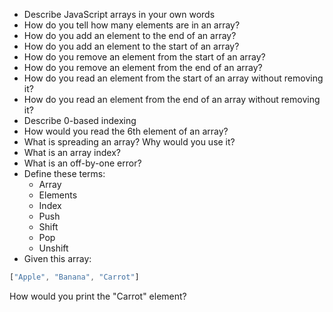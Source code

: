* Describe JavaScript arrays in your own words
* How do you tell how many elements are in an array?
* How do you add an element to the end of an array?
* How do you add an element to the start of an array?
* How do you remove an element from the start of an array?
* How do you remove an element from the end of an array?
* How do you read an element from the start of an array without removing it?
* How do you read an element from the end of an array without removing it?
* Describe 0-based indexing
* How would you read the 6th element of an array?
* What is spreading an array? Why would you use it?
* What is an array index?
* What is an off-by-one error?
* Define these terms:
  * Array
  * Elements
  * Index
  * Push
  * Shift
  * Pop
  * Unshift
* Given this array:

```js
["Apple", "Banana", "Carrot"]
```

How would you print the "Carrot" element?
